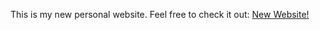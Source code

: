 <p>
  This is my new personal website. Feel free to check it out:  
  <a href="https://sites.google.com/view/shirmohammad-tavangarii/home/" target="_blank"[>New Website!
</p>

